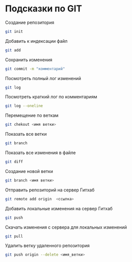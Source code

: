 # Подсказки по GIT

Создание репозитория 
```sh
git init
```

Добавить к индексации файл 

```sh
git add
```

Сохранить изменения
```sh
git commit -m "комментарий"
```

Посмотреть полный лог изменений 

```sh
git log
```

Посмотреть краткий лог по комментариям
```sh
git log --oneline
```

Перемещение по веткам 

```sh
git chekout <имя ветки>
```

Показать все ветки 

```sh
git branch
```

Показать все изменения в файле

```sh
git diff
```

Создание новой ветки

```sh
git branch <имя ветки>
```

Отправить репозиторий на сервер Гитхаб

```sh
git remote add origin  <ссылка>
```

Добавить локальные изменения на сервер Гитхаб

```sh
git push
```

Скачать изменения с сервера для локальных изменений

```sh
git pull
```

Удалить ветку удаленного репозитория

```sh
git push origin --delete <имя_ветки>
```